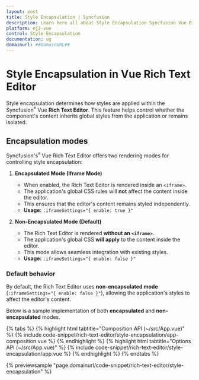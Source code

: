 ```yaml
---
layout: post
title: Style Encapsulation | Syncfusion
description: Learn here all about Style Encapsulation Syncfusion Vue Rich Text Editor component of Syncfusion Essential JS 2 and more.
platform: ej2-vue
control: Style Encapsulation
documentation: ug
domainurl: ##DomainURL##
---
```


# Style Encapsulation in Vue Rich Text Editor

Style encapsulation determines how styles are applied within the Syncfusion<sup style="font-size:70%">&reg;</sup> Vue **Rich Text Editor**. This feature helps control whether the component's content inherits global styles from the application or remains isolated. 

## Encapsulation modes

Syncfusion's<sup style="font-size:70%">&reg;</sup> Vue Rich Text Editor offers two rendering modes for controlling style encapsulation:

1. **Encapsulated Mode (Iframe Mode)**  
   - When enabled, the Rich Text Editor is rendered inside an `<iframe>`.  
   - The application's global CSS rules will **not** affect the content inside the editor.  
   - This ensures that the editor's content remains styled independently.  
   - **Usage:** `:iframeSettings="{ enable: true }"`

2. **Non-Encapsulated Mode (Default)**  
   - The Rich Text Editor is rendered **without an `<iframe>`**.  
   - The application's global CSS **will apply** to the content inside the editor.  
   - This mode allows seamless integration with existing styles.  
   - **Usage:** `:iframeSettings="{ enable: false }"`

### Default behavior

By default, the Rich Text Editor uses **non-encapsulated mode** (`:iframeSettings="{ enable: false }"`), allowing the application's styles to affect the editor's content.

Below is a sample implementation of both **encapsulated** and **non-encapsulated** modes.

{% tabs %}
{% highlight html tabtitle="Composition API (~/src/App.vue)" %}
{% include code-snippet/rich-text-editor/style-encapsulation/app-composition.vue %}
{% endhighlight %}
{% highlight html tabtitle="Options API (~/src/App.vue)" %}
{% include code-snippet/rich-text-editor/style-encapsulation/app.vue %}
{% endhighlight %}
{% endtabs %}

{% previewsample "page.domainurl/code-snippet/rich-text-editor/style-encapsulation" %}